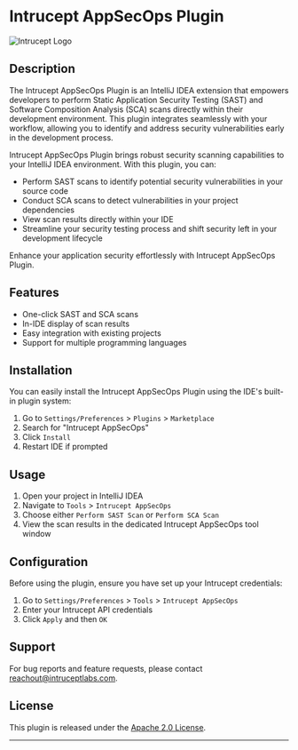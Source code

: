 # Intrucept AppSecOps Plugin

![Intrucept Logo](https://intruceptlabs.com/wp-content/uploads/2024/07/Intrucept_logo_Rectangle-4.png)

## Description

The Intrucept AppSecOps Plugin is an IntelliJ IDEA extension that empowers developers to perform Static Application Security Testing (SAST) and Software Composition Analysis (SCA) scans directly within their development environment. This plugin integrates seamlessly with your workflow, allowing you to identify and address security vulnerabilities early in the development process.

<!-- Plugin description -->
Intrucept AppSecOps Plugin brings robust security scanning capabilities to your IntelliJ IDEA environment. With this plugin, you can:

- Perform SAST scans to identify potential security vulnerabilities in your source code
- Conduct SCA scans to detect vulnerabilities in your project dependencies
- View scan results directly within your IDE
- Streamline your security testing process and shift security left in your development lifecycle

Enhance your application security effortlessly with Intrucept AppSecOps Plugin.
<!-- Plugin description end -->

## Features

- One-click SAST and SCA scans
- In-IDE display of scan results
- Easy integration with existing projects
- Support for multiple programming languages

## Installation

You can easily install the Intrucept AppSecOps Plugin using the IDE's built-in plugin system:

1. Go to `Settings/Preferences` > `Plugins` > `Marketplace`
2. Search for "Intrucept AppSecOps"
3. Click `Install`
4. Restart IDE if prompted

## Usage

1. Open your project in IntelliJ IDEA
2. Navigate to `Tools` > `Intrucept AppSecOps`
3. Choose either `Perform SAST Scan` or `Perform SCA Scan`
4. View the scan results in the dedicated Intrucept AppSecOps tool window

## Configuration

Before using the plugin, ensure you have set up your Intrucept credentials:

1. Go to `Settings/Preferences` > `Tools` > `Intrucept AppSecOps`
2. Enter your Intrucept API credentials
3. Click `Apply` and then `OK`

## Support

For bug reports and feature requests, please contact reachout@intruceptlabs.com.

## License

This plugin is released under the [Apache 2.0 License](https://github.com/trikaratech/intellij-plugin-1/blob/main/LICENSE).

---

